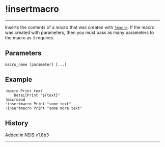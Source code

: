 # !insertmacro

---

Inserts the contents of a macro that was created with [`!macro`][1]. If the macro was created with parameters, then you must pass as many parameters to the macro as it requires.

## Parameters

    macro_name [parameter] [...]

## Example

	!macro Print text
		DetailPrint "${text}"
	!macroend
	!insertmacro Print "some text"
	!insertmacro Print "some more text"

## History

Added in NSIS v1.8b3

---

[1]: !macro.md